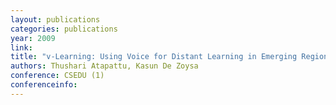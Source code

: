 ```yaml
---
layout: publications
categories: publications 
year: 2009
link: 
title: "v-Learning: Using Voice for Distant Learning in Emerging Regions"
authors: Thushari Atapattu, Kasun De Zoysa
conference: CSEDU (1)
conferenceinfo: 
---
```


